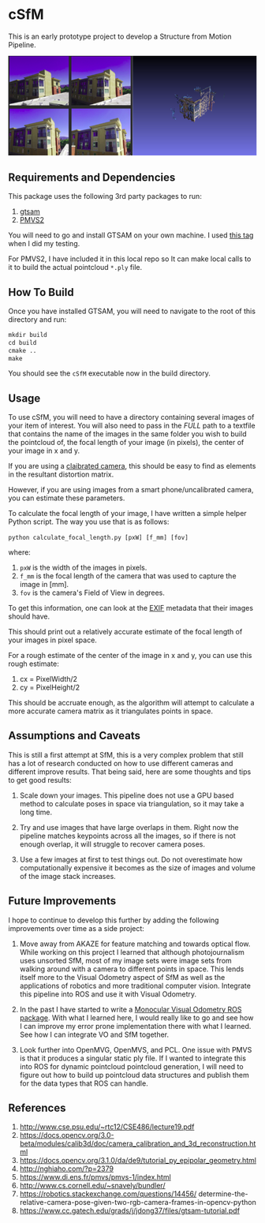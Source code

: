 # cSfM

This is an early prototype project to develop a Structure from Motion Pipeline. 

![Example Output](images/SFM_Condo.png)

## Requirements and Dependencies

This package uses the following 3rd party packages to run: 

1. [gtsam](https://bitbucket.org/gtborg/gtsam)
2. [PMVS2](https://www.di.ens.fr/pmvs/documentation.html)

You will need to go and install GTSAM on your own machine. I used [this tag](https://bitbucket.org/gtborg/gtsam/src/c82fe1fde2fc988b6bde5e4798b66129bbb5da19/?at=4.0.0-alpha2) when I did my testing. 

For PMVS2, I have included it in this local repo so It can make local calls to it to build the actual pointcloud `*.ply` file.

## How To Build

Once you have installed GTSAM, you will need to navigate to the root of this directory and run: 

```
mkdir build
cd build
cmake ..
make
```

You should see the `cSfM` executable now in the build directory. 

## Usage

To use cSfM, you will need to have a directory containing several images of your item of interest. You will also need to pass in the *FULL* path to a textfile that contains the name of the images in the same folder you wish to build the pointcloud of, the focal length of your image (in pixels), the center of your image in x and y.

If you are using a [claibrated camera](https://docs.opencv.org/2.4/doc/tutorials/calib3d/camera_calibration/camera_calibration.html), this should be easy to find as elements in the resultant distortion matrix. 

However, if you are using images from a smart phone/uncalibrated camera, you can estimate these parameters.

To calculate the focal length of your image, I have written a simple helper Python script. The way you use that is as follows: 

`python calculate_focal_length.py [pxW] [f_mm] [fov]`

where: 

1. `pxW` is the width of the images in pixels.
2. `f_mm` is the focal length of the camera that was used to capture the image in [mm].
3. `fov` is the camera's Field of View in degrees. 

To get this information, one can look at the [EXIF](https://en.wikipedia.org/wiki/Exif) metadata that their images should have.


This should print out a relatively accurate estimate of the focal length of your images in pixel space.

For a rough estimate of the center of the image in x and y, you can use this rough estimate: 

1. cx = PixelWidth/2
2. cy = PixelHeight/2

This should be accruate enough, as the algorithm will attempt to calculate a more accurate camera matrix as it triangulates points in space.

## Assumptions and Caveats

This is still a first attempt at SfM, this is a very complex problem that still has a lot of research conducted on how to use different cameras and different improve results. That being said, here are some thoughts and tips to get good results: 

1. Scale down your images. This pipeline does not use a GPU based method to calculate poses in space via triangulation, so it may take a long time. 

2. Try and use images that have large overlaps in them. Right now the pipeline matches keypoints across all the images, so if there is not enough overlap, it will struggle to recover camera poses.

3. Use a few images at first to test things out. Do not overestimate how computationally expensive it becomes as the size of images and volume of the image stack increases.

## Future Improvements

I hope to continue to develop this further by adding the following improvements over time as a side project: 

1. Move away from AKAZE for feature matching and towards optical flow.
While working on this project I learned that although photojournalism uses unsorted SfM, most of my image sets were image sets from walking around with a camera to different points in space. This lends itself more to the Visual Odometry aspect of SfM as well as the applications of robotics and more traditional computer vision. 
Integrate this pipeline into ROS and use it with Visual Odometry. 

2. In the past I have started to write a [Monocular Visual Odometry ROS package](https://github.com/atomoclast/ros_mono_vo). With what I learned here, I would really like to go and see how I can improve my error prone implementation there with what I learned. See how I can integrate VO and SfM together.

3. Look further into OpenMVG, OpenMVS, and PCL. One issue with PMVS is that it produces a singular static ply file. If I wanted to integrate this into ROS for dynamic pointcloud pointcloud generation, I will need to figure out how to build up pointcloud data structures and publish them for the data types that ROS can handle.


## References

1. http://www.cse.psu.edu/~rtc12/CSE486/lecture19.pdf
2. https://docs.opencv.org/3.0-beta/modules/calib3d/doc/camera_calibration_and_3d_reconstruction.html
3. https://docs.opencv.org/3.1.0/da/de9/tutorial_py_epipolar_geometry.html
4. http://nghiaho.com/?p=2379
5. https://www.di.ens.fr/pmvs/pmvs-1/index.html
6. http://www.cs.cornell.edu/~snavely/bundler/
7. https://robotics.stackexchange.com/questions/14456/
determine-the-relative-camera-pose-given-two-rgb-camera-frames-in-opencv-python
8. https://www.cc.gatech.edu/grads/j/jdong37/files/gtsam-tutorial.pdf


